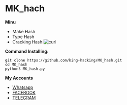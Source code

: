#                    MK_hach

**Minu**
* Make Hash
* Type Hash
* Cracking Hash
![curl](https://e.top4top.net/p_1197ggtsn1.jpg)

**Command Installing:**
```
git clone https://github.com/king-hacking/MK_hash.git
cd MK_hash
python3 MK_hash.py
```
**My Accounts**
* [Whatsapp](https://api.whatsapp.com/send?phone=963937376654)
* [FACEBOOK](https://www.facebook.com/KING.HACKING.SY)
* [TELEGRAM](https://t.me/HACKEER1)
